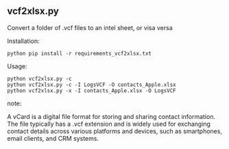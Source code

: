 
## vcf2xlsx.py

Convert a folder of .vcf files to an intel sheet, or visa versa


Installation:
```
python pip install -r requirements_vcf2xlsx.txt
```

Usage:
```
python vcf2xlsx.py -c
python vcf2xlsx.py -c -I LogsVCF -O contacts_Apple.xlsx
python vcf2xlsx.py -x -I contacts_Apple.xlsx -O LogsVCF	
```

note:

A vCard is a digital file format for storing and sharing contact information. The file typically has a .vcf extension and is widely used for exchanging contact details across various platforms and devices, such as smartphones, email clients, and CRM systems.